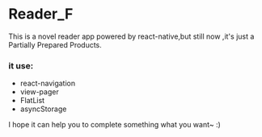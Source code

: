 # Reader_F
This is a novel reader app powered by react-native,but still now ,it's just a Partially Prepared Products.

### it use:
* react-navigation
* view-pager
* FlatList
* asyncStorage
  
I hope it can help you to complete something what you want~  :)
